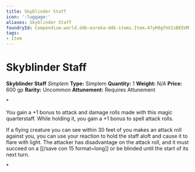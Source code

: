 ```yaml
---
title: Skyblinder Staff
icon: ':luggage:'
aliases: Skyblinder Staff
foundryId: Compendium.world.ddb-eureka-ddb-items.Item.47yH9gfhXIzBEEUM
tags:
- Item
---
```


# Skyblinder Staff

**Skyblinder Staff**
_Simplem_
**Type:** Simplem
**Quantity:** 1
**Weight:** N/A
**Price:** 600 gp
**Rarity:** Uncommon
**Attunement:** Requires Attunement

*<p>You gain a +1 bonus to attack and damage rolls made with this magic quarterstaff. While holding it, you gain a +1 bonus to spell attack rolls.

If a flying creature you can see within 30 feet of you makes an attack roll against you, you can use your reaction to hold the staff aloft and cause it to flare with light. The attacker has disadvantage on the attack roll, and it must succeed on a [[/save con 15 format=long]] or be blinded until the start of its next turn.</p>*